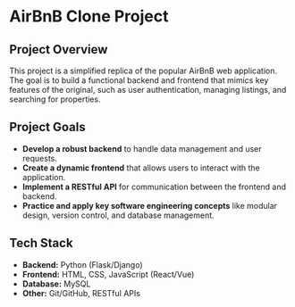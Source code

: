 
# AirBnB Clone Project

## Project Overview

This project is a simplified replica of the popular AirBnB web application. The goal is to build a functional backend and frontend that mimics key features of the original, such as user authentication, managing listings, and searching for properties.

## Project Goals

- **Develop a robust backend** to handle data management and user requests.
- **Create a dynamic frontend** that allows users to interact with the application.
- **Implement a RESTful API** for communication between the frontend and backend.
- **Practice and apply key software engineering concepts** like modular design, version control, and database management.

## Tech Stack

- **Backend:** Python (Flask/Django)
- **Frontend:** HTML, CSS, JavaScript (React/Vue)
- **Database:** MySQL
- **Other:** Git/GitHub, RESTful APIs